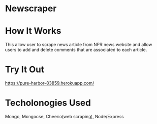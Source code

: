 # Newscraper


# How It Works
This allow user to scrape news article from NPR news website and allow users to add and delete comments that are associated to each article.

# Try It Out
https://pure-harbor-83859.herokuapp.com/

# Techolonogies Used
Mongo, Mongoose, Cheerio(web scraping), Node/Express

